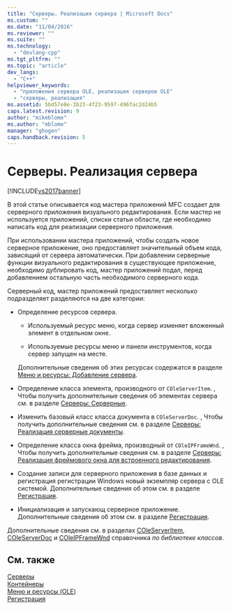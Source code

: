 ```yaml
---
title: "Серверы. Реализация сервера | Microsoft Docs"
ms.custom: ""
ms.date: "11/04/2016"
ms.reviewer: ""
ms.suite: ""
ms.technology: 
  - "devlang-cpp"
ms.tgt_pltfrm: ""
ms.topic: "article"
dev_langs: 
  - "C++"
helpviewer_keywords: 
  - "приложения сервера OLE, реализация серверов OLE"
  - "серверы, реализация"
ms.assetid: 5bd57e8e-3b23-4f23-9597-496fac2d24b5
caps.latest.revision: 9
author: "mikeblome"
ms.author: "mblome"
manager: "ghogen"
caps.handback.revision: 5
---
```

# Серверы. Реализация сервера
[!INCLUDE[vs2017banner](../assembler/inline/includes/vs2017banner.md)]

В этой статье описывается код мастера приложений MFC создает для серверного приложения визуального редактирования.  Если мастер не используется приложений, списки статьи области, где необходимо написать код для реализации серверного приложения.  
  
 При использовании мастера приложений, чтобы создать новое серверное приложение, оно предоставляет значительный объем кода, зависящий от сервера автоматически.  При добавлении серверные функции визуального редактирования в существующее приложение, необходимо дублировать код, мастер приложений подал, перед добавлением остальную часть необходимого серверного кода.  
  
 Серверный код, мастер приложений предоставляет несколько подразделяет разделяются на две категории:  
  
-   Определение ресурсов сервера.  
  
    -   Используемый ресурс меню, когда сервер изменяет вложенный элемент в отдельном окне.  
  
    -   Используемые ресурсы меню и панели инструментов, когда сервер запущен на месте.  
  
     Дополнительные сведения об этих ресурсах содержатся в разделе [Меню и ресурсы: Добавление сервера](../mfc/menus-and-resources-server-additions.md).  
  
-   Определение класса элемента, производного от `COleServerItem`.  , Чтобы получить дополнительные сведения об элементах сервера см. в разделе [Серверы: Серверные](../mfc/servers-server-items.md).  
  
-   Изменить базовый класс класса документа в `COleServerDoc`.  , Чтобы получить дополнительные сведения см. в разделе [Серверы: Реализация серверные документы](../mfc/servers-implementing-server-documents.md).  
  
-   Определение класса окна фрейма, производный от `COleIPFrameWnd`.  , Чтобы получить дополнительные сведения см. в разделе [Серверы: Реализация фреймового окна для встроенного редактирования](../Topic/Servers:%20Implementing%20In-Place%20Frame%20Windows.md).  
  
-   Создание записи для серверного приложения в базе данных и регистрация регистрации Windows новый экземпляр сервера с OLE системой.  Дополнительные сведения об этом см. в разделе [Регистрация](../mfc/registration.md).  
  
-   Инициализация и запускающ серверное приложение.  Дополнительные сведения об этом см. в разделе [Регистрация](../mfc/registration.md).  
  
 Дополнительные сведения см. в разделах [COleServerItem](../mfc/reference/coleserveritem-class.md), [COleServerDoc](../Topic/COleServerDoc%20Class.md) и [COleIPFrameWnd](../mfc/reference/coleipframewnd-class.md) справочника *по библиотеке классов*.  
  
## См. также  
 [Серверы](../mfc/servers.md)   
 [Контейнеры](../mfc/containers.md)   
 [Меню и ресурсы \(OLE\)](../mfc/menus-and-resources-ole.md)   
 [Регистрация](../mfc/registration.md)